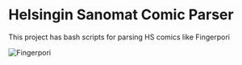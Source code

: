 Helsingin Sanomat Comic Parser
=========
This project has bash scripts for parsing HS comics like Fingerpori

![Fingerpori](http://hs12.snstatic.fi/webkuva/sarjis/560/1305876757043?ts=107)

